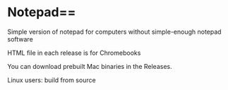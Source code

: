 # Notepad==
Simple version of notepad for computers without simple-enough notepad software


HTML file in each release is for Chromebooks

You can download prebuilt Mac binaries in the Releases.

Linux users: build from source

